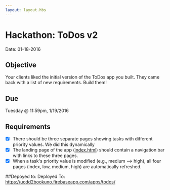 ```yaml
---
layout: layout.hbs
---
```


# Hackathon: ToDos v2

Date: 01-18-2016

## Objective

Your clients liked the initial version of the ToDos app you built. They came
back with a list of new requirements. Build them!

## Due

Tuesday @ 11:59pm, 1/19/2016

## Requirements
* [x] There should be three separate pages showing tasks with different priority values. We did this dynamically
* [x] The landing page of the app ([index.html](/apps/todos/index.html)) should contain
a navigation bar with links to these three pages.
* [x] When a task's priority value is modified (e.g., medium --> high), all four pages
 (index, low, medium, high) are automatically refreshed.

##Depoyed to:
Deployed To: https://ucdd2bookuno.firebaseapp.com/apps/todos/ 

